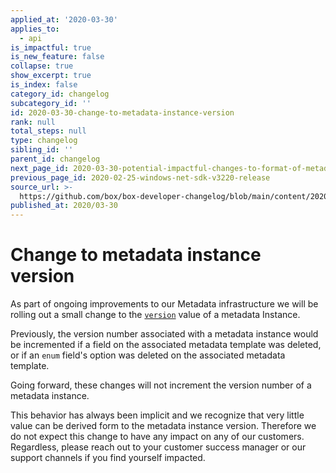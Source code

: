 ```yaml
---
applied_at: '2020-03-30'
applies_to:
  - api
is_impactful: true
is_new_feature: false
collapse: true
show_excerpt: true
is_index: false
category_id: changelog
subcategory_id: ''
id: 2020-03-30-change-to-metadata-instance-version
rank: null
total_steps: null
type: changelog
sibling_id: ''
parent_id: changelog
next_page_id: 2020-03-30-potential-impactful-changes-to-format-of-metadata-date-fields
previous_page_id: 2020-02-25-windows-net-sdk-v3220-release
source_url: >-
  https://github.com/box/box-developer-changelog/blob/main/content/2020/03-30-change-to-metadata-instance-version.md
published_at: 2020/03-30
---
```

# Change to metadata instance version

As part of ongoing improvements to our Metadata infrastructure we will be
rolling out a small change to the [`version`](r:/metadata/#param-$version) value
of a metadata Instance.

<!-- more -->

Previously, the version number associated with a metadata instance would be
incremented if a field on the associated metadata template was deleted, or if an
`enum` field's option was deleted on the associated metadata template.

Going forward, these changes will not increment the version number of a metadata
instance.

This behavior has always been implicit and we recognize that very little value
can be derived form to the metadata instance version. Therefore we do not expect
this change to have any impact on any of our customers. Regardless, please reach
out to your customer success manager or our support channels if you find
yourself impacted.